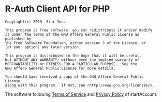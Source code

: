 # R-Auth Client API for PHP

    Copyright(c) 2019  Star Inc.
    
    This program is free software: you can redistribute it and/or modify
    it under the terms of the GNU Affero General Public License as published by
    the Free Software Foundation, either version 3 of the License, or
    (at your option) any later version.
    
    This program is distributed in the hope that it will be useful,
    but WITHOUT ANY WARRANTY; without even the implied warranty of
    MERCHANTABILITY or FITNESS FOR A PARTICULAR PURPOSE.  See the
    GNU Affero General Public License for more details.
    
    You should have received a copy of the GNU Affero General Public License
    along with this program.  If not, see <http://www.gnu.org/licenses/>.

The software following [Terms of Service](https://account.starinc.xyz/agreement.php) and [Privacy Policy](https://account.starinc.xyz/privacy.php) of startAccount.
